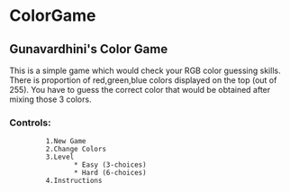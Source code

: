 # ColorGame
## Gunavardhini's Color Game

This is a simple game which would check your RGB color guessing skills.
There is proportion of red,green,blue colors displayed on the top (out of 255).
 You have to guess the correct color that would be obtained after mixing those 3 colors. 
### Controls:
             1.New Game
             2.Change Colors
             3.Level
                    * Easy (3-choices)
                    * Hard (6-choices)
             4.Instructions        
